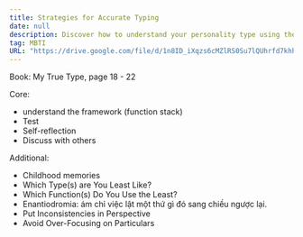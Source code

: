 ```yaml
---
title: Strategies for Accurate Typing
date: null
description: Discover how to understand your personality type using the function stack framework through tests, self-reflection, and discussion, while exploring childhood memories and balancing inconsistencies for deeper insight.
tag: MBTI
URL: "https://drive.google.com/file/d/1n8ID_iXqzs6cMZlRS0Su7lQUhrfd7khh/view?usp=sharing"
---
```


Book: My True Type, page 18 - 22

Core:

- understand the framework (function stack)
- Test
- Self-reflection
- Discuss with others

Additional:

- Childhood memories
- Which Type(s) are You Least Like?
- Which Function(s) Do You Use the Least?
- Enantiodromia: ám chỉ việc lật một thứ gì đó sang chiều ngược lại.
- Put Inconsistencies in Perspective
- Avoid Over-Focusing on Particulars
